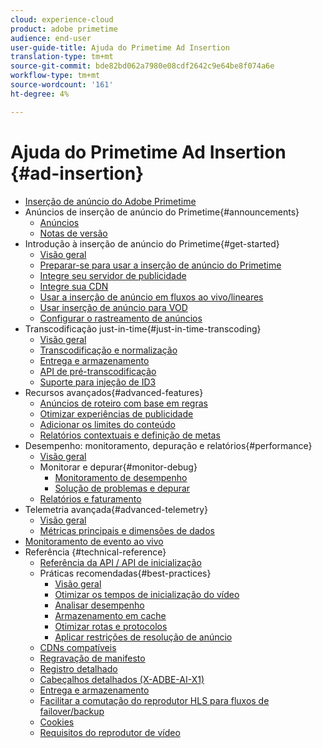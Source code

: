 ```yaml
---
cloud: experience-cloud
product: adobe primetime
audience: end-user
user-guide-title: Ajuda do Primetime Ad Insertion
translation-type: tm+mt
source-git-commit: bde82bd062a7980e08cdf2642c9e64be8f074a6e
workflow-type: tm+mt
source-wordcount: '161'
ht-degree: 4%

---
```



# Ajuda do Primetime Ad Insertion {#ad-insertion}

+ [Inserção de anúncio do Adobe Primetime](home.md)
+ Anúncios de inserção de anúncio do Primetime{#announcements}
   + [Anúncios](announcements/overview.md)
   + [Notas de versão](/help/release-notes/ptai-21x-release-notes.md)
+ Introdução à inserção de anúncio do Primetime{#get-started}
   + [Visão geral](getting-started/get-started-overview.md)
   + [Preparar-se para usar a inserção de anúncio do Primetime](getting-started/setup-ptai.md)
   + [Integre seu servidor de publicidade](getting-started/integrate-ad-server.md)
   + [Integre sua CDN](getting-started/integrate-cdn.md)
   + [Usar a inserção de anúncio em fluxos ao vivo/lineares](getting-started/ad-insertion-live-linear-stream.md)
   + [Usar inserção de anúncio para VOD](getting-started/ad-insertion-vod.md)
   + [Configurar o rastreamento de anúncios](getting-started/set-up-ad-tracking.md)
+ Transcodificação just-in-time{#just-in-time-transcoding}
   + [Visão geral](just-in-time-transcoding/jit-transcoding-overview.md)
   + [Transcodificação e normalização](just-in-time-transcoding/transcoding-and-normalization.md)
   + [Entrega e armazenamento](just-in-time-transcoding/delivery-and-storage.md)
   + [API de pré-transcodificação](just-in-time-transcoding/pre-transcoding-api.md)
   + [Suporte para injeção de ID3](just-in-time-transcoding/id3-injection-support.md)
+ Recursos avançados{#advanced-features}
   + [Anúncios de roteiro com base em regras](advanced-features/route-ads-based-on-rules.md)
   + [Otimizar experiências de publicidade](advanced-features/optimize-ad-experiences.md)
   + [Adicionar os limites do conteúdo](advanced-features/add-content-bumpers.md)
   + [Relatórios contextuais e definição de metas](advanced-features/contextual-reporting-and-targeting.md)
+ Desempenho: monitoramento, depuração e relatórios{#performance}
   + [Visão geral](performance-monitoring-debugging-reporting/performance-overview.md)
   + Monitorar e depurar{#monitor-debug}
      + [Monitoramento de desempenho](performance-monitoring-debugging-reporting/performance-monitoring.md)
      + [Solução de problemas e depurar](performance-monitoring-debugging-reporting/troubleshoot-and-debug.md)
   + [Relatórios e faturamento](performance-monitoring-debugging-reporting/reporting-and-billing.md)
+ Telemetria avançada{#advanced-telemetry}
   + [Visão geral](advanced-telemetry/advanced-telemetry-overview.md)
   + [Métricas principais e dimensões de dados](advanced-telemetry/key-metrics.md)
+ [Monitoramento de evento ao vivo](live-event-monitoring.md)
+ Referência {#technical-reference}
   + [Referência da API / API de inicialização](technical-reference/bootstrap-api.md)
   + Práticas recomendadas{#best-practices}
      + [Visão geral](best-practices/best-practices-overview.md)
      + [Otimizar os tempos de inicialização do vídeo](best-practices/optimize-video-startup-time.md)
      + [Analisar desempenho](best-practices/analyze-performance.md)
      + [Armazenamento em cache](best-practices/caching.md)
      + [Otimizar rotas e protocolos](best-practices/optimize-routes-protocols.md)
      + [Aplicar restrições de resolução de anúncio](best-practices/apply-ad-resolution-constraints.md)
   + [CDNs compatíveis](technical-reference/supported-cdns.md)
   + [Regravação de manifesto](technical-reference/manifest-rewriting.md)
   + [Registro detalhado](performance-monitoring-debugging-reporting/verbose-logging.md)
   + [Cabeçalhos detalhados (X-ADBE-AI-X1)](performance-monitoring-debugging-reporting/debugging-headers.md)
   + [Entrega e armazenamento](/help/primetime-ad-insertion/just-in-time-transcoding/delivery-and-storage.md)
   + [Facilitar a comutação do reprodutor HLS para fluxos de failover/backup](technical-reference/hls-switching-to-failover.md)
   + [Cookies](technical-reference/cookies.md)
   + [Requisitos do reprodutor de vídeo](technical-reference/video-player-requirements.md)